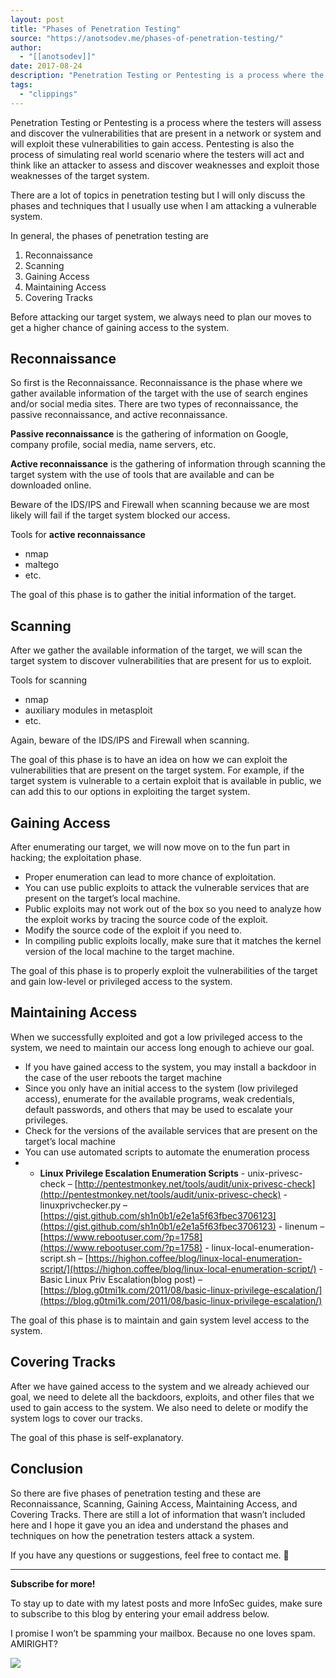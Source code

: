 ```yaml
---
layout: post
title: "Phases of Penetration Testing"
source: "https://anotsodev.me/phases-of-penetration-testing/"
author:
  - "[[anotsodev]]"
date: 2017-08-24
description: "Penetration Testing or Pentesting is a process where the testers will assess and discover the vulnerabilities that are present in a network or system and will exploit these vulnerabilities to gain …"
tags:
  - "clippings"
---
```

Penetration Testing or Pentesting is a process where the testers will assess and discover the vulnerabilities that are present in a network or system and will exploit these vulnerabilities to gain access. Pentesting is also the process of simulating real world scenario where the testers will act and think like an attacker to assess and discover weaknesses and exploit those weaknesses of the target system.

There are a lot of topics in penetration testing but I will only discuss the phases and techniques that I usually use when I am attacking a vulnerable system.

In general, the phases of penetration testing are

1. Reconnaissance
2. Scanning
3. Gaining Access
4. Maintaining Access
5. Covering Tracks

Before attacking our target system, we always need to plan our moves to get a higher chance of gaining access to the system.

## Reconnaissance

So first is the Reconnaissance. Reconnaissance is the phase where we gather available information of the target with the use of search engines and/or social media sites. There are two types of reconnaissance, the passive reconnaissance, and active reconnaissance.

**Passive reconnaissance** is the gathering of information on Google, company profile, social media, name servers, etc.

**Active reconnaissance** is the gathering of information through scanning the target system with the use of tools that are available and can be downloaded online.

Beware of the IDS/IPS and Firewall when scanning because we are most likely will fail if the target system blocked our access.

Tools for **active reconnaissance**

- nmap
- maltego
- etc.

The goal of this phase is to gather the initial information of the target.

## Scanning

After we gather the available information of the target, we will scan the target system to discover vulnerabilities that are present for us to exploit.

Tools for scanning

- nmap
- auxiliary modules in metasploit
- etc.

Again, beware of the IDS/IPS and Firewall when scanning.

The goal of this phase is to have an idea on how we can exploit the vulnerabilities that are present on the target system. For example, if the target system is vulnerable to a certain exploit that is available in public, we can add this to our options in exploiting the target system.

## Gaining Access

After enumerating our target, we will now move on to the fun part in hacking; the exploitation phase.

- Proper enumeration can lead to more chance of exploitation.
- You can use public exploits to attack the vulnerable services that are present on the target’s local machine.
- Public exploits may not work out of the box so you need to analyze how the exploit works by tracing the source code of the exploit.
- Modify the source code of the exploit if you need to.
- In compiling public exploits locally, make sure that it matches the kernel version of the local machine to the target machine.

The goal of this phase is to properly exploit the vulnerabilities of the target and gain low-level or privileged access to the system.

## Maintaining Access

When we successfully exploited and got a low privileged access to the system, we need to maintain our access long enough to achieve our goal.

- If you have gained access to the system, you may install a backdoor in the case of the user reboots the target machine
- Since you only have an initial access to the system (low privileged access), enumerate for the available programs, weak credentials, default passwords, and others that may be used to escalate your privileges.
- Check for the versions of the available services that are present on the target’s local machine
- You can use automated scripts to automate the enumeration process
- - **Linux Privilege Escalation Enumeration Scripts**
		- unix-privesc-check – [http://pentestmonkey.net/tools/audit/unix-privesc-check](http://pentestmonkey.net/tools/audit/unix-privesc-check)
		- linuxprivchecker.py – [https://gist.github.com/sh1n0b1/e2e1a5f63fbec3706123](https://gist.github.com/sh1n0b1/e2e1a5f63fbec3706123)
		- linenum – [https://www.rebootuser.com/?p=1758](https://www.rebootuser.com/?p=1758)
		- linux-local-enumeration-script.sh – [https://highon.coffee/blog/linux-local-enumeration-script/](https://highon.coffee/blog/linux-local-enumeration-script/)
		- Basic Linux Priv Escalation(blog post) – [https://blog.g0tmi1k.com/2011/08/basic-linux-privilege-escalation/](https://blog.g0tmi1k.com/2011/08/basic-linux-privilege-escalation/)

The goal of this phase is to maintain and gain system level access to the system.

## Covering Tracks

After we have gained access to the system and we already achieved our goal, we need to delete all the backdoors, exploits, and other files that we used to gain access to the system. We also need to delete or modify the system logs to cover our tracks.

The goal of this phase is self-explanatory.

## Conclusion

So there are five phases of penetration testing and these are Reconnaissance, Scanning, Gaining Access, Maintaining Access, and Covering Tracks. There are still a lot of information that wasn’t included here and I hope it gave you an idea and understand the phases and techniques on how the penetration testers attack a system.

If you have any questions or suggestions, feel free to contact me. 🙂

---

**Subscribe for more!**

To stay up to date with my latest posts and more InfoSec guides, make sure to subscribe to this blog by entering your email address below.

I promise I won’t be spamming your mailbox. Because no one loves spam. AMIRIGHT?

![](https://i0.wp.com/anotsodev.me/wp-content/uploads/2020/04/more-spam.gif?resize=768%2C576&ssl=1)